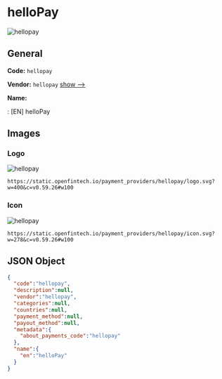 
# helloPay 
![hellopay](https://static.openfintech.io/payment_providers/hellopay/logo.svg?w=400&c=v0.59.26#w100)  

## General 
 
**Code:** `hellopay` 
 
**Vendor:** `hellopay` [show -->](/vendors/hellopay/) 
 
**Name:** 
 
:	[EN] helloPay 
 

## Images 

### Logo 
 
![hellopay](https://static.openfintech.io/payment_providers/hellopay/logo.svg?w=400&c=v0.59.26#w100)  

```
https://static.openfintech.io/payment_providers/hellopay/logo.svg?w=400&c=v0.59.26#w100
```  

### Icon 
 
![hellopay](https://static.openfintech.io/payment_providers/hellopay/icon.svg?w=278&c=v0.59.26#w100)  

```
https://static.openfintech.io/payment_providers/hellopay/icon.svg?w=278&c=v0.59.26#w100
```  

## JSON Object 

```json
{
  "code":"hellopay",
  "description":null,
  "vendor":"hellopay",
  "categories":null,
  "countries":null,
  "payment_method":null,
  "payout_method":null,
  "metadata":{
    "about_payments_code":"hellopay"
  },
  "name":{
    "en":"helloPay"
  }
}
```  
